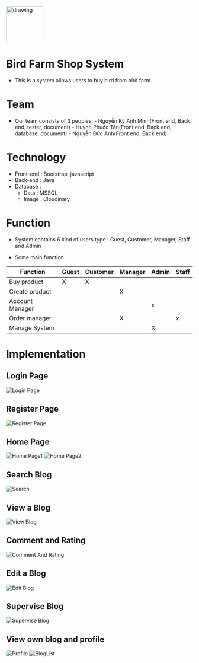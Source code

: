 <img src="web/UI/Icon/Ficon.png" alt="drawing" width="100" height="100"/>

# Bird Farm Shop System

- This is a system allows users to buy bird from bird farm.

# Team

- Our team consists of 3 peoples:
		- Nguyễn Kỳ Anh Minh(Front end, Back end, tester, document)
		- Huỳnh Phước Tấn(Front end, Back end, database, document)
		- Nguyễn Đức Anh(Front end, Back end)

# Technology
- Front-end : Bootstrap, javascript
- Back-end : Java
- Database :
	- Data : MSSQL
	- Image : Cloudinary


# Function
- System contains 6 kind of users type : Guest, Customer, Manager, Staff and Admin

- Some main function

| Function        | Guest | Customer| Manager| Admin | Staff|
| --------------- | ----- | ------- | ------ | ----- | ---- |
| Buy product     | X     | X       |        |       | 		|
| Create product  |       |         | X      |       |		|
| Account Manager |       |         |        | x     |		|
| Order manager   |       |         | X      |       |x		|
| Manage System   |       |         |        | X     |		|

# Implementation

## Login Page
![Login Page](readme-assets/login.png)
## Register Page
![Register Page](readme-assets/register.png)

## Home Page
![Home Page1](readme-assets/home1.png)
![Home Page2](readme-assets/home2.png)

## Search Blog
![Search](readme-assets/search.png)

## View a Blog
![View Blog](readme-assets/detail.png)

## Comment and Rating
![Comment And Rating](readme-assets/comment.png)

## Edit a Blog
![Edit Blog](readme-assets/edit.png)

## Supervise Blog
![Supervise Blog](readme-assets/pendingedit.png)

## View own blog and profile
![Profile](readme-assets/profile.png)
![BlogList](readme-assets/list.png)


